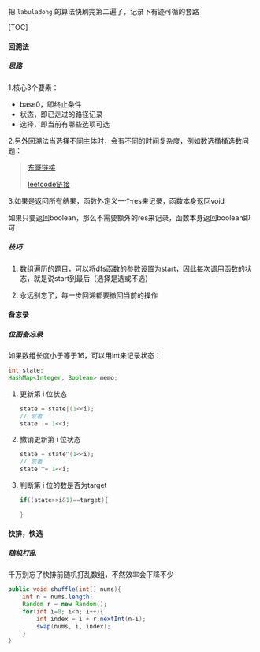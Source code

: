 把 `labuladong` 的算法快刷完第二遍了，记录下有迹可循的套路

[TOC]

#### 回溯法



##### 思路

1.核心3个要素：

- base0，即终止条件
- 状态，即已走过的路径记录
- 选择，即当前有哪些选项可选



2.另外回溯法当选择不同主体时，会有不同的时间复杂度，例如数选桶桶选数问题：

> [东哥链接](https://labuladong.gitee.io/algo/4/29/111/)
>
> [leetcode链接](https://leetcode-cn.com/problems/partition-to-k-equal-sum-subsets/)



3.如果是返回所有结果，函数外定义一个res来记录，函数本身返回void

如果只要返回boolean，那么不需要额外的res来记录，函数本身返回boolean即可







##### 技巧

1. 数组遍历的题目，可以将dfs函数的参数设置为start，因此每次调用函数的状态，就是说start到最后（选择是选或不选）

2. 永远别忘了，每一步回溯都要撤回当前的操作



#### 备忘录

##### 位图备忘录

如果数组长度小于等于16，可以用int来记录状态：

```java
int state;
HashMap<Integer, Boolean> memo;
```

1. 更新第 i 位状态

   ```java
   state = state|(1<<i);
   // 或者
   state |= 1<<i;
   ```

2. 撤销更新第 i 位状态

   ```java
   state = state^(1<<i);
   // 或者
   state ^= 1<<i;
   ```

3. 判断第 i 位的数是否为target

   ```java
   if((state>>i&1)==target){
       
   }
   ```

   

#### 快排，快选

##### 随机打乱

千万别忘了快排前随机打乱数组，不然效率会下降不少

```java
public void shuffle(int[] nums){
    int n = nums.length;
    Random r = new Random();
    for(int i=0; i<n; i++){
        int index = i + r.nextInt(n-i);
        swap(nums, i, index);
    }
}
```

